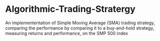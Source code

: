 # Algorithmic-Trading-Stratergy
An implemententation of Simple Moving Average (SMA) trading strategy, comparing the performance by comparing it to a buy-and-hold strategy, measuring returns and performance, on the SMP 500 index
